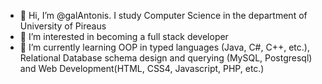 - 👋 Hi, I’m @galAntonis. I study Computer Science in the department of University of Pireaus 
- 👀 I’m interested in becoming a full stack developer
- 🌱 I’m currently learning OOP in typed languages (Java, C#, C++, etc.), Relational Database schema design and querying (MySQL, Postgresql) 
      and Web Development(HTML, CSS4, Javascript, PHP, etc.)

